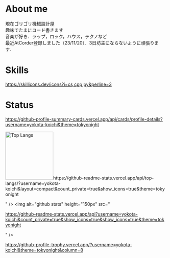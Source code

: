 # About me 
現在ゴリゴリ機械設計屋  
趣味でたまにコード書きます  
音楽が好き．ラップ，ロック，ハウス，テクノなど  
最近AtCorder登録しました（23/11/20）．3日坊主にならないように頑張ります．

# Skills

https://skillicons.dev/icons?i=cs,cpp,py&perline=3

# Status

https://github-profile-summary-cards.vercel.app/api/cards/profile-details?username=yokota-koichi&theme=tokyonight

<p align="left">
<img alt="Top Langs" height="150px" src="

https://github-readme-stats.vercel.app/api/top-langs/?username=yokota-koichi&layout=compact&count_private=true&show_icons=true&theme=tokyonight

" />
<img alt="github stats" height="150px" src="

https://github-readme-stats.vercel.app/api?username=yokota-koichi&count_private=true&show_icons=true&show_icons=true&theme=tokyonight

" />
</p>

https://github-profile-trophy.vercel.app/?username=yokota-koichi&theme=tokyonight&column=8

